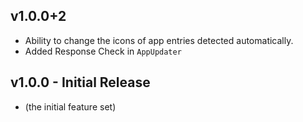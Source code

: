 ## v1.0.0+2
- Ability to change the icons of app entries detected automatically.
- Added Response Check in `AppUpdater`

## v1.0.0 - Initial Release
- (the initial feature set)
